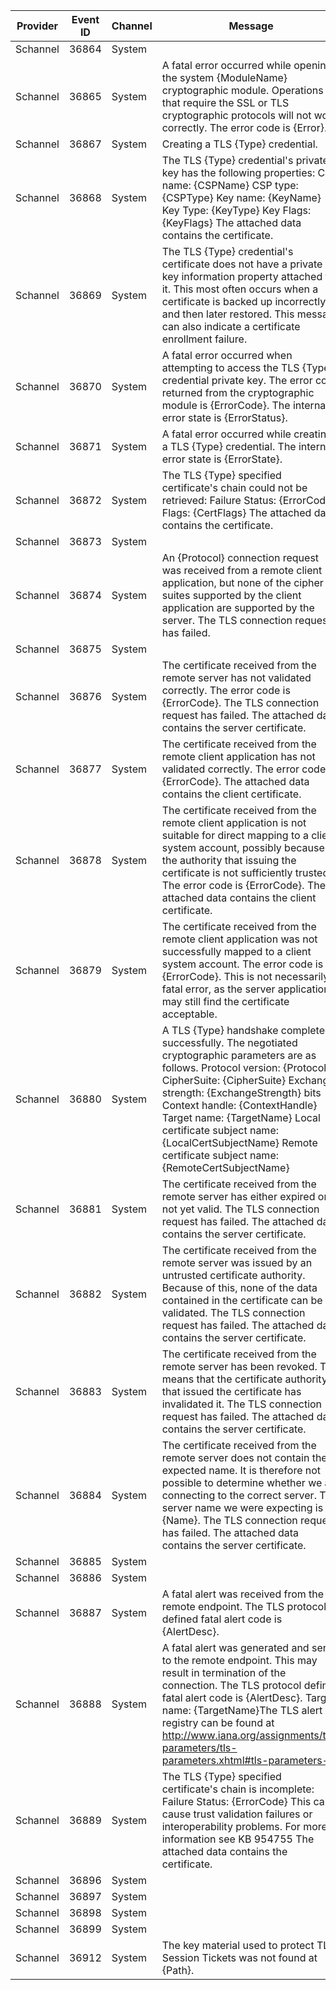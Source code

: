 Provider  |  Event ID  |  Channel  |  Message
----------|------------|-----------|---------------------------------------------------------------------------------------------------------------------------------------------------------------------------------------------------------------------------------------------------------------------------------------------------------------------------------------------------------------------------------------------------
Schannel  |  36864     |  System   |
Schannel  |  36865     |  System   |  A fatal error occurred while opening the system {ModuleName} cryptographic module. Operations that require the SSL or TLS cryptographic protocols will not work correctly. The error code is {Error}.
Schannel  |  36867     |  System   |  Creating a TLS {Type} credential.
Schannel  |  36868     |  System   |  The TLS {Type} credential's private key has the following properties:   CSP name: {CSPName}   CSP type: {CSPType}   Key name: {KeyName}   Key Type: {KeyType}   Key Flags: {KeyFlags} The attached data contains the certificate.
Schannel  |  36869     |  System   |  The TLS {Type} credential's certificate does not have a private key information property attached to it. This most often occurs when a certificate is backed up incorrectly and then later restored. This message can also indicate a certificate enrollment failure.
Schannel  |  36870     |  System   |  A fatal error occurred when attempting to access the TLS {Type} credential private key. The error code returned from the cryptographic module is {ErrorCode}. The internal error state is {ErrorStatus}.
Schannel  |  36871     |  System   |  A fatal error occurred while creating a TLS {Type} credential. The internal error state is {ErrorState}.
Schannel  |  36872     |  System   |  The TLS {Type} specified certificate's chain could not be retrieved:   Failure Status: {ErrorCode}   Flags: {CertFlags} The attached data contains the certificate.
Schannel  |  36873     |  System   |
Schannel  |  36874     |  System   |  An {Protocol} connection request was received from a remote client application, but none of the cipher suites supported by the client application are supported by the server. The TLS connection request has failed.
Schannel  |  36875     |  System   |
Schannel  |  36876     |  System   |  The certificate received from the remote server has not validated correctly. The error code is {ErrorCode}. The TLS connection request has failed. The attached data contains the server certificate.
Schannel  |  36877     |  System   |  The certificate received from the remote client application has not validated correctly. The error code is {ErrorCode}. The attached data contains the client certificate.
Schannel  |  36878     |  System   |  The certificate received from the remote client application is not suitable for direct mapping to a client system account, possibly because the authority that issuing the certificate is not sufficiently trusted. The error code is {ErrorCode}. The attached data contains the client certificate.
Schannel  |  36879     |  System   |  The certificate received from the remote client application was not successfully mapped to a client system account. The error code is {ErrorCode}. This is not necessarily a fatal error, as the server application may still find the certificate acceptable.
Schannel  |  36880     |  System   |  A TLS {Type} handshake completed successfully. The negotiated cryptographic parameters are as follows.   Protocol version: {Protocol}   CipherSuite: {CipherSuite}   Exchange strength: {ExchangeStrength} bits   Context handle: {ContextHandle}   Target name: {TargetName}   Local certificate subject name: {LocalCertSubjectName}   Remote certificate subject name: {RemoteCertSubjectName}
Schannel  |  36881     |  System   |  The certificate received from the remote server has either expired or is not yet valid. The TLS connection request has failed. The attached data contains the server certificate.
Schannel  |  36882     |  System   |  The certificate received from the remote server was issued by an untrusted certificate authority. Because of this, none of the data contained in the certificate can be validated. The TLS connection request has failed. The attached data contains the server certificate.
Schannel  |  36883     |  System   |  The certificate received from the remote server has been revoked. This means that the certificate authority that issued the certificate has invalidated it. The TLS connection request has failed. The attached data contains the server certificate.
Schannel  |  36884     |  System   |  The certificate received from the remote server does not contain the expected name. It is therefore not possible to determine whether we are connecting to the correct server. The server name we were expecting is {Name}. The TLS connection request has failed. The attached data contains the server certificate.
Schannel  |  36885     |  System   |
Schannel  |  36886     |  System   |
Schannel  |  36887     |  System   |  A fatal alert was received from the remote endpoint. The TLS protocol defined fatal alert code is {AlertDesc}.
Schannel  |  36888     |  System   |  A fatal alert was generated and sent to the remote endpoint. This may result in termination of the connection. The TLS protocol defined fatal alert code is {AlertDesc}.   Target name: {TargetName}The TLS alert registry can be found at http://www.iana.org/assignments/tls-parameters/tls-parameters.xhtml#tls-parameters-6
Schannel  |  36889     |  System   |  The TLS {Type} specified certificate's chain is incomplete:   Failure Status: {ErrorCode} This can cause trust validation failures or interoperability problems. For more information see KB 954755 The attached data contains the certificate.
Schannel  |  36896     |  System   |
Schannel  |  36897     |  System   |
Schannel  |  36898     |  System   |
Schannel  |  36899     |  System   |
Schannel  |  36912     |  System   |  The key material used to protect TLS Session Tickets was not found at {Path}.